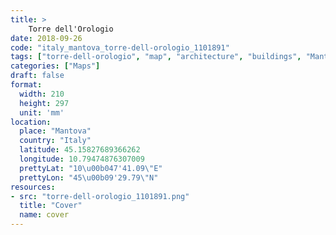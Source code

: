 ```yaml
---
title: > 
    Torre dell'Orologio
date: 2018-09-26
code: "italy_mantova_torre-dell-orologio_1101891"
tags: ["torre-dell-orologio", "map", "architecture", "buildings", "Mantova", "Italy"]
categories: ["Maps"]
draft: false
format:
  width: 210
  height: 297
  unit: 'mm'
location:
  place: "Mantova"
  country: "Italy"
  latitude: 45.15827689366262
  longitude: 10.79474876307009
  prettyLat: "10\u00b047'41.09\"E"
  prettyLon: "45\u00b09'29.79\"N"
resources:
- src: "torre-dell-orologio_1101891.png"
  title: "Cover"
  name: cover
---
```

